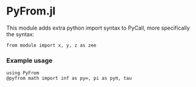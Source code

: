 # PyFrom.jl

This module adds extra python import syntax to PyCall, more specifically the syntax:
```
from module import x, y, z as zee
```

### Example usage
```
using PyFrom
@pyfrom math import inf as py∞, pi as pyπ, tau
```

